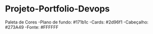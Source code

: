 # Projeto-Portfolio-Devops

Paleta de Cores
-Plano de fundo: #171b1c
-Cards: #2d96f1
-Cabeçalho: #273A49
-Fonte: #FFFFFF
